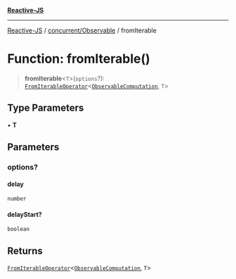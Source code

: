 [**Reactive-JS**](../../../README.md)

***

[Reactive-JS](../../../README.md) / [concurrent/Observable](../README.md) / fromIterable

# Function: fromIterable()

> **fromIterable**\<`T`\>(`options`?): [`FromIterableOperator`](../../../computations/type-aliases/FromIterableOperator.md)\<[`ObservableComputation`](../interfaces/ObservableComputation.md), `T`\>

## Type Parameters

• **T**

## Parameters

### options?

#### delay

`number`

#### delayStart?

`boolean`

## Returns

[`FromIterableOperator`](../../../computations/type-aliases/FromIterableOperator.md)\<[`ObservableComputation`](../interfaces/ObservableComputation.md), `T`\>
